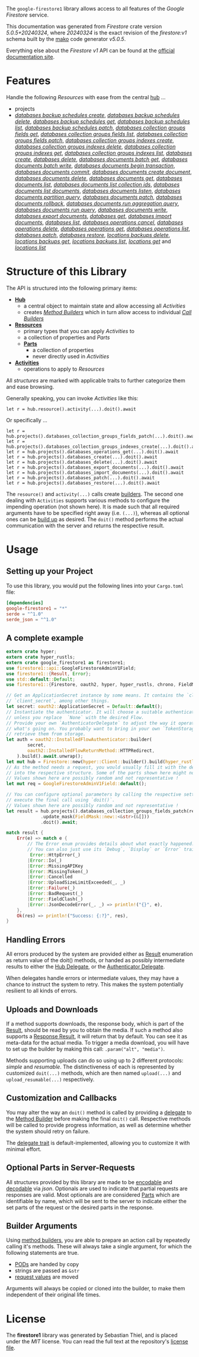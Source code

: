 <!---
DO NOT EDIT !
This file was generated automatically from 'src/generator/templates/api/README.md.mako'
DO NOT EDIT !
-->
The `google-firestore1` library allows access to all features of the *Google Firestore* service.

This documentation was generated from *Firestore* crate version *5.0.5+20240324*, where *20240324* is the exact revision of the *firestore:v1* schema built by the [mako](http://www.makotemplates.org/) code generator *v5.0.5*.

Everything else about the *Firestore* *v1* API can be found at the
[official documentation site](https://cloud.google.com/firestore).
# Features

Handle the following *Resources* with ease from the central [hub](https://docs.rs/google-firestore1/5.0.5+20240324/google_firestore1/Firestore) ... 

* projects
 * [*databases backup schedules create*](https://docs.rs/google-firestore1/5.0.5+20240324/google_firestore1/api::ProjectDatabaseBackupScheduleCreateCall), [*databases backup schedules delete*](https://docs.rs/google-firestore1/5.0.5+20240324/google_firestore1/api::ProjectDatabaseBackupScheduleDeleteCall), [*databases backup schedules get*](https://docs.rs/google-firestore1/5.0.5+20240324/google_firestore1/api::ProjectDatabaseBackupScheduleGetCall), [*databases backup schedules list*](https://docs.rs/google-firestore1/5.0.5+20240324/google_firestore1/api::ProjectDatabaseBackupScheduleListCall), [*databases backup schedules patch*](https://docs.rs/google-firestore1/5.0.5+20240324/google_firestore1/api::ProjectDatabaseBackupSchedulePatchCall), [*databases collection groups fields get*](https://docs.rs/google-firestore1/5.0.5+20240324/google_firestore1/api::ProjectDatabaseCollectionGroupFieldGetCall), [*databases collection groups fields list*](https://docs.rs/google-firestore1/5.0.5+20240324/google_firestore1/api::ProjectDatabaseCollectionGroupFieldListCall), [*databases collection groups fields patch*](https://docs.rs/google-firestore1/5.0.5+20240324/google_firestore1/api::ProjectDatabaseCollectionGroupFieldPatchCall), [*databases collection groups indexes create*](https://docs.rs/google-firestore1/5.0.5+20240324/google_firestore1/api::ProjectDatabaseCollectionGroupIndexCreateCall), [*databases collection groups indexes delete*](https://docs.rs/google-firestore1/5.0.5+20240324/google_firestore1/api::ProjectDatabaseCollectionGroupIndexDeleteCall), [*databases collection groups indexes get*](https://docs.rs/google-firestore1/5.0.5+20240324/google_firestore1/api::ProjectDatabaseCollectionGroupIndexGetCall), [*databases collection groups indexes list*](https://docs.rs/google-firestore1/5.0.5+20240324/google_firestore1/api::ProjectDatabaseCollectionGroupIndexListCall), [*databases create*](https://docs.rs/google-firestore1/5.0.5+20240324/google_firestore1/api::ProjectDatabaseCreateCall), [*databases delete*](https://docs.rs/google-firestore1/5.0.5+20240324/google_firestore1/api::ProjectDatabaseDeleteCall), [*databases documents batch get*](https://docs.rs/google-firestore1/5.0.5+20240324/google_firestore1/api::ProjectDatabaseDocumentBatchGetCall), [*databases documents batch write*](https://docs.rs/google-firestore1/5.0.5+20240324/google_firestore1/api::ProjectDatabaseDocumentBatchWriteCall), [*databases documents begin transaction*](https://docs.rs/google-firestore1/5.0.5+20240324/google_firestore1/api::ProjectDatabaseDocumentBeginTransactionCall), [*databases documents commit*](https://docs.rs/google-firestore1/5.0.5+20240324/google_firestore1/api::ProjectDatabaseDocumentCommitCall), [*databases documents create document*](https://docs.rs/google-firestore1/5.0.5+20240324/google_firestore1/api::ProjectDatabaseDocumentCreateDocumentCall), [*databases documents delete*](https://docs.rs/google-firestore1/5.0.5+20240324/google_firestore1/api::ProjectDatabaseDocumentDeleteCall), [*databases documents get*](https://docs.rs/google-firestore1/5.0.5+20240324/google_firestore1/api::ProjectDatabaseDocumentGetCall), [*databases documents list*](https://docs.rs/google-firestore1/5.0.5+20240324/google_firestore1/api::ProjectDatabaseDocumentListCall), [*databases documents list collection ids*](https://docs.rs/google-firestore1/5.0.5+20240324/google_firestore1/api::ProjectDatabaseDocumentListCollectionIdCall), [*databases documents list documents*](https://docs.rs/google-firestore1/5.0.5+20240324/google_firestore1/api::ProjectDatabaseDocumentListDocumentCall), [*databases documents listen*](https://docs.rs/google-firestore1/5.0.5+20240324/google_firestore1/api::ProjectDatabaseDocumentListenCall), [*databases documents partition query*](https://docs.rs/google-firestore1/5.0.5+20240324/google_firestore1/api::ProjectDatabaseDocumentPartitionQueryCall), [*databases documents patch*](https://docs.rs/google-firestore1/5.0.5+20240324/google_firestore1/api::ProjectDatabaseDocumentPatchCall), [*databases documents rollback*](https://docs.rs/google-firestore1/5.0.5+20240324/google_firestore1/api::ProjectDatabaseDocumentRollbackCall), [*databases documents run aggregation query*](https://docs.rs/google-firestore1/5.0.5+20240324/google_firestore1/api::ProjectDatabaseDocumentRunAggregationQueryCall), [*databases documents run query*](https://docs.rs/google-firestore1/5.0.5+20240324/google_firestore1/api::ProjectDatabaseDocumentRunQueryCall), [*databases documents write*](https://docs.rs/google-firestore1/5.0.5+20240324/google_firestore1/api::ProjectDatabaseDocumentWriteCall), [*databases export documents*](https://docs.rs/google-firestore1/5.0.5+20240324/google_firestore1/api::ProjectDatabaseExportDocumentCall), [*databases get*](https://docs.rs/google-firestore1/5.0.5+20240324/google_firestore1/api::ProjectDatabaseGetCall), [*databases import documents*](https://docs.rs/google-firestore1/5.0.5+20240324/google_firestore1/api::ProjectDatabaseImportDocumentCall), [*databases list*](https://docs.rs/google-firestore1/5.0.5+20240324/google_firestore1/api::ProjectDatabaseListCall), [*databases operations cancel*](https://docs.rs/google-firestore1/5.0.5+20240324/google_firestore1/api::ProjectDatabaseOperationCancelCall), [*databases operations delete*](https://docs.rs/google-firestore1/5.0.5+20240324/google_firestore1/api::ProjectDatabaseOperationDeleteCall), [*databases operations get*](https://docs.rs/google-firestore1/5.0.5+20240324/google_firestore1/api::ProjectDatabaseOperationGetCall), [*databases operations list*](https://docs.rs/google-firestore1/5.0.5+20240324/google_firestore1/api::ProjectDatabaseOperationListCall), [*databases patch*](https://docs.rs/google-firestore1/5.0.5+20240324/google_firestore1/api::ProjectDatabasePatchCall), [*databases restore*](https://docs.rs/google-firestore1/5.0.5+20240324/google_firestore1/api::ProjectDatabaseRestoreCall), [*locations backups delete*](https://docs.rs/google-firestore1/5.0.5+20240324/google_firestore1/api::ProjectLocationBackupDeleteCall), [*locations backups get*](https://docs.rs/google-firestore1/5.0.5+20240324/google_firestore1/api::ProjectLocationBackupGetCall), [*locations backups list*](https://docs.rs/google-firestore1/5.0.5+20240324/google_firestore1/api::ProjectLocationBackupListCall), [*locations get*](https://docs.rs/google-firestore1/5.0.5+20240324/google_firestore1/api::ProjectLocationGetCall) and [*locations list*](https://docs.rs/google-firestore1/5.0.5+20240324/google_firestore1/api::ProjectLocationListCall)




# Structure of this Library

The API is structured into the following primary items:

* **[Hub](https://docs.rs/google-firestore1/5.0.5+20240324/google_firestore1/Firestore)**
    * a central object to maintain state and allow accessing all *Activities*
    * creates [*Method Builders*](https://docs.rs/google-firestore1/5.0.5+20240324/google_firestore1/client::MethodsBuilder) which in turn
      allow access to individual [*Call Builders*](https://docs.rs/google-firestore1/5.0.5+20240324/google_firestore1/client::CallBuilder)
* **[Resources](https://docs.rs/google-firestore1/5.0.5+20240324/google_firestore1/client::Resource)**
    * primary types that you can apply *Activities* to
    * a collection of properties and *Parts*
    * **[Parts](https://docs.rs/google-firestore1/5.0.5+20240324/google_firestore1/client::Part)**
        * a collection of properties
        * never directly used in *Activities*
* **[Activities](https://docs.rs/google-firestore1/5.0.5+20240324/google_firestore1/client::CallBuilder)**
    * operations to apply to *Resources*

All *structures* are marked with applicable traits to further categorize them and ease browsing.

Generally speaking, you can invoke *Activities* like this:

```Rust,ignore
let r = hub.resource().activity(...).doit().await
```

Or specifically ...

```ignore
let r = hub.projects().databases_collection_groups_fields_patch(...).doit().await
let r = hub.projects().databases_collection_groups_indexes_create(...).doit().await
let r = hub.projects().databases_operations_get(...).doit().await
let r = hub.projects().databases_create(...).doit().await
let r = hub.projects().databases_delete(...).doit().await
let r = hub.projects().databases_export_documents(...).doit().await
let r = hub.projects().databases_import_documents(...).doit().await
let r = hub.projects().databases_patch(...).doit().await
let r = hub.projects().databases_restore(...).doit().await
```

The `resource()` and `activity(...)` calls create [builders][builder-pattern]. The second one dealing with `Activities` 
supports various methods to configure the impending operation (not shown here). It is made such that all required arguments have to be 
specified right away (i.e. `(...)`), whereas all optional ones can be [build up][builder-pattern] as desired.
The `doit()` method performs the actual communication with the server and returns the respective result.

# Usage

## Setting up your Project

To use this library, you would put the following lines into your `Cargo.toml` file:

```toml
[dependencies]
google-firestore1 = "*"
serde = "^1.0"
serde_json = "^1.0"
```

## A complete example

```Rust
extern crate hyper;
extern crate hyper_rustls;
extern crate google_firestore1 as firestore1;
use firestore1::api::GoogleFirestoreAdminV1Field;
use firestore1::{Result, Error};
use std::default::Default;
use firestore1::{Firestore, oauth2, hyper, hyper_rustls, chrono, FieldMask};

// Get an ApplicationSecret instance by some means. It contains the `client_id` and 
// `client_secret`, among other things.
let secret: oauth2::ApplicationSecret = Default::default();
// Instantiate the authenticator. It will choose a suitable authentication flow for you, 
// unless you replace  `None` with the desired Flow.
// Provide your own `AuthenticatorDelegate` to adjust the way it operates and get feedback about 
// what's going on. You probably want to bring in your own `TokenStorage` to persist tokens and
// retrieve them from storage.
let auth = oauth2::InstalledFlowAuthenticator::builder(
        secret,
        oauth2::InstalledFlowReturnMethod::HTTPRedirect,
    ).build().await.unwrap();
let mut hub = Firestore::new(hyper::Client::builder().build(hyper_rustls::HttpsConnectorBuilder::new().with_native_roots().unwrap().https_or_http().enable_http1().build()), auth);
// As the method needs a request, you would usually fill it with the desired information
// into the respective structure. Some of the parts shown here might not be applicable !
// Values shown here are possibly random and not representative !
let mut req = GoogleFirestoreAdminV1Field::default();

// You can configure optional parameters by calling the respective setters at will, and
// execute the final call using `doit()`.
// Values shown here are possibly random and not representative !
let result = hub.projects().databases_collection_groups_fields_patch(req, "name")
             .update_mask(FieldMask::new::<&str>(&[]))
             .doit().await;

match result {
    Err(e) => match e {
        // The Error enum provides details about what exactly happened.
        // You can also just use its `Debug`, `Display` or `Error` traits
         Error::HttpError(_)
        |Error::Io(_)
        |Error::MissingAPIKey
        |Error::MissingToken(_)
        |Error::Cancelled
        |Error::UploadSizeLimitExceeded(_, _)
        |Error::Failure(_)
        |Error::BadRequest(_)
        |Error::FieldClash(_)
        |Error::JsonDecodeError(_, _) => println!("{}", e),
    },
    Ok(res) => println!("Success: {:?}", res),
}

```
## Handling Errors

All errors produced by the system are provided either as [Result](https://docs.rs/google-firestore1/5.0.5+20240324/google_firestore1/client::Result) enumeration as return value of
the doit() methods, or handed as possibly intermediate results to either the 
[Hub Delegate](https://docs.rs/google-firestore1/5.0.5+20240324/google_firestore1/client::Delegate), or the [Authenticator Delegate](https://docs.rs/yup-oauth2/*/yup_oauth2/trait.AuthenticatorDelegate.html).

When delegates handle errors or intermediate values, they may have a chance to instruct the system to retry. This 
makes the system potentially resilient to all kinds of errors.

## Uploads and Downloads
If a method supports downloads, the response body, which is part of the [Result](https://docs.rs/google-firestore1/5.0.5+20240324/google_firestore1/client::Result), should be
read by you to obtain the media.
If such a method also supports a [Response Result](https://docs.rs/google-firestore1/5.0.5+20240324/google_firestore1/client::ResponseResult), it will return that by default.
You can see it as meta-data for the actual media. To trigger a media download, you will have to set up the builder by making
this call: `.param("alt", "media")`.

Methods supporting uploads can do so using up to 2 different protocols: 
*simple* and *resumable*. The distinctiveness of each is represented by customized 
`doit(...)` methods, which are then named `upload(...)` and `upload_resumable(...)` respectively.

## Customization and Callbacks

You may alter the way an `doit()` method is called by providing a [delegate](https://docs.rs/google-firestore1/5.0.5+20240324/google_firestore1/client::Delegate) to the 
[Method Builder](https://docs.rs/google-firestore1/5.0.5+20240324/google_firestore1/client::CallBuilder) before making the final `doit()` call. 
Respective methods will be called to provide progress information, as well as determine whether the system should 
retry on failure.

The [delegate trait](https://docs.rs/google-firestore1/5.0.5+20240324/google_firestore1/client::Delegate) is default-implemented, allowing you to customize it with minimal effort.

## Optional Parts in Server-Requests

All structures provided by this library are made to be [encodable](https://docs.rs/google-firestore1/5.0.5+20240324/google_firestore1/client::RequestValue) and 
[decodable](https://docs.rs/google-firestore1/5.0.5+20240324/google_firestore1/client::ResponseResult) via *json*. Optionals are used to indicate that partial requests are responses 
are valid.
Most optionals are are considered [Parts](https://docs.rs/google-firestore1/5.0.5+20240324/google_firestore1/client::Part) which are identifiable by name, which will be sent to 
the server to indicate either the set parts of the request or the desired parts in the response.

## Builder Arguments

Using [method builders](https://docs.rs/google-firestore1/5.0.5+20240324/google_firestore1/client::CallBuilder), you are able to prepare an action call by repeatedly calling it's methods.
These will always take a single argument, for which the following statements are true.

* [PODs][wiki-pod] are handed by copy
* strings are passed as `&str`
* [request values](https://docs.rs/google-firestore1/5.0.5+20240324/google_firestore1/client::RequestValue) are moved

Arguments will always be copied or cloned into the builder, to make them independent of their original life times.

[wiki-pod]: http://en.wikipedia.org/wiki/Plain_old_data_structure
[builder-pattern]: http://en.wikipedia.org/wiki/Builder_pattern
[google-go-api]: https://github.com/google/google-api-go-client

# License
The **firestore1** library was generated by Sebastian Thiel, and is placed 
under the *MIT* license.
You can read the full text at the repository's [license file][repo-license].

[repo-license]: https://github.com/Byron/google-apis-rsblob/main/LICENSE.md


